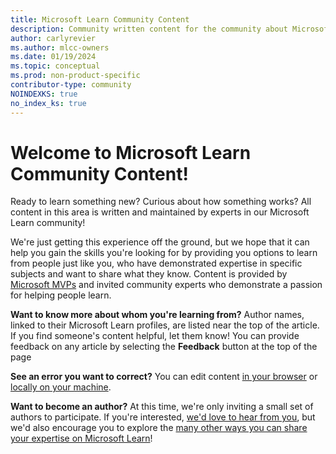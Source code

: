 ```yaml
---
title: Microsoft Learn Community Content
description: Community written content for the community about Microsoft products and features.
author: carlyrevier
ms.author: mlcc-owners
ms.date: 01/19/2024
ms.topic: conceptual
ms.prod: non-product-specific
contributor-type: community
NOINDEXKS: true
no_index_ks: true
---
```


# Welcome to Microsoft Learn Community Content!

Ready to learn something new? Curious about how something works? All content in this area is written and maintained by experts in our Microsoft Learn community!

We're just getting this experience off the ground, but we hope that it can help you gain the skills you're looking for by providing you options to learn from people just like you, who have demonstrated expertise in specific subjects and want to share what they know. Content is provided by [Microsoft MVPs](https://mvp.microsoft.com/) and invited community experts who demonstrate a passion for helping people learn.

**Want to know more about whom you're learning from?** Author names, linked to their Microsoft Learn profiles, are listed near the top of the article. If you find someone's content helpful, let them know! You can provide feedback on any article by selecting the **Feedback** button at the top of the page

**See an error you want to correct?** You can edit content [in your browser](/collections/1ekghm5k25kxe3) or [locally on your machine](/collections/eg2qsxy1qrnre2).

**Want to become an author?** At this time, we're only inviting a small set of authors to participate. If you're interested, [we'd love to hear from you](https://forms.microsoft.com/r/dU8RNdzL7w), but we'd also encourage you to explore the [many other ways you can share your expertise on Microsoft Learn](/contribute/)!